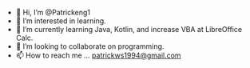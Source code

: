- 👋 Hi, I’m @Patrickeng1
- 👀 I’m interested in learning.
- 🌱 I’m currently learning Java, Kotlin, and increase VBA at LibreOffice Calc.
- 💞️ I’m looking to collaborate on programming.
- 📫 How to reach me ... patrickws1994@gmail.com

<!---
Patrickeng1/Patrickeng1 is a ✨ special ✨ repository because its `README.md` (this file) appears on your GitHub profile.
You can click the Preview link to take a look at your changes.
--->
